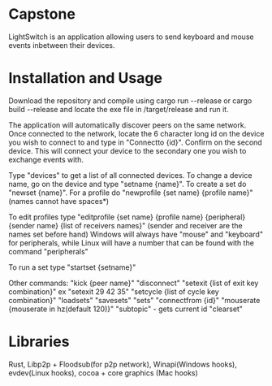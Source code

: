 # Capstone

LightSwitch is an application allowing users to send keyboard and mouse events inbetween their devices. 

# Installation and Usage 

Download the repository and compile using cargo run --release or cargo build --release and locate the exe file in /target/release and run it.

The application will automatically discover peers on the same network. Once connected to the network, locate the 6 character long id on the device you wish to connect to 
and type in "Connectto {id}". Confirm on the second device. This will connect your device to the secondary one you wish to exchange events with. 

Type "devices" to get a list of all connected devices. To change a device name, go on the device and type "setname {name}". To create a set do "newset {name}". 
For a profile do "newprofile {set name} {profile name}"(names cannot have spaces*)

To edit profiles type "editprofile {set name} {profile name} {peripheral} {sender name} {list of receivers names}" (sender and receiver are the names set before hand) 
Windows will always have "mouse" and "keyboard" for peripherals, while Linux will have a number that can be found with the command "peripherals"

To run a set type "startset {setname}"

Other commands: "kick {peer name}" "disconnect" "setexit {list of exit key combination}" ex "setexit 29 42 35" "setcycle {list of cycle key combination}" 
"loadsets" "savesets" "sets" "connectfrom {id}" "mouserate {mouserate in hz(default 120)}" "subtopic" - gets current id "clearset"

# Libraries 
Rust, Libp2p + Floodsub(for p2p network), Winapi(Windows hooks), evdev(Linux hooks), cocoa + core graphics (Mac hooks)
